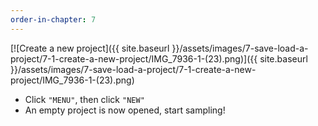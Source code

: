 ```yaml
---
order-in-chapter: 7
---
```


[![Create a new project]({{ site.baseurl }}/assets/images/7-save-load-a-project/7-1-create-a-new-project/IMG_7936-1-(23).png)]({{
site.baseurl }}/assets/images/7-save-load-a-project/7-1-create-a-new-project/IMG_7936-1-(23).png)

- Click `"MENU"`, then click `"NEW"`
- An empty project is now opened, start sampling!

